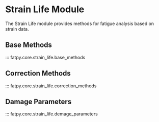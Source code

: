 # Strain Life Module

The Strain Life module provides methods for fatigue analysis based on strain data.

## Base Methods

::: fatpy.core.strain_life.base_methods

## Correction Methods

::: fatpy.core.strain_life.correction_methods

## Damage Parameters

::: fatpy.core.strain_life.demage_parameters
